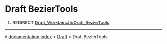 # Draft BezierTools
1.  REDIRECT [Draft_Workbench#Draft_BezierTools](Draft_Workbench#Draft_BezierTools.md)



---
⏵ [documentation index](../README.md) > [Draft](Draft_Workbench.md) > Draft BezierTools
